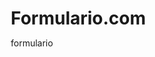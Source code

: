 # Formulario.com
formulario
<!DOCTYPE html>
<html lang="pt-BR">
<head>
    <meta charset="UTF-8">
    <meta name="viewport" content="width=device-width, initial-scale=1.0">
    <title>Solicitação de Materiais</title>
    <style>
        * {
            margin: 0;
            padding: 0;
            box-sizing: border-box;
        }

        body {
            font-family: 'Segoe UI', Tahoma, Geneva, Verdana, sans-serif;
            background: linear-gradient(135deg, #667eea 0%, #764ba2 100%);
            min-height: 100vh;
            padding: 20px;
        }

        .container {
            max-width: 800px;
            margin: 0 auto;
            background: white;
            border-radius: 20px;
            box-shadow: 0 20px 40px rgba(0, 0, 0, 0.1);
            overflow: hidden;
            animation: slideIn 0.8s ease-out;
        }

        @keyframes slideIn {
            from {
                opacity: 0;
                transform: translateY(50px);
            }
            to {
                opacity: 1;
                transform: translateY(0);
            }
        }

        .header {
            background: linear-gradient(135deg, #2196F3, #21CBF3);
            color: white;
            padding: 40px 30px;
            text-align: center;
        }

        .header h1 {
            font-size: 2.5em;
            margin-bottom: 10px;
            font-weight: 300;
        }

        .header p {
            opacity: 0.9;
            font-size: 1.1em;
        }

        .form-container {
            padding: 40px 30px;
        }

        .form-group {
            margin-bottom: 25px;
            position: relative;
        }

        .form-row {
            display: flex;
            gap: 20px;
            flex-wrap: wrap;
        }

        .form-row .form-group {
            flex: 1;
            min-width: 250px;
        }

        label {
            display: block;
            margin-bottom: 8px;
            font-weight: 600;
            color: #333;
            font-size: 14px;
            text-transform: uppercase;
            letter-spacing: 0.5px;
        }

        input, select, textarea {
            width: 100%;
            padding: 15px;
            border: 2px solid #e1e1e1;
            border-radius: 10px;
            font-size: 16px;
            transition: all 0.3s ease;
            background: #f9f9f9;
        }

        input:focus, select:focus, textarea:focus {
            outline: none;
            border-color: #2196F3;
            background: white;
            box-shadow: 0 0 0 3px rgba(33, 150, 243, 0.1);
            transform: translateY(-2px);
        }

        textarea {
            resize: vertical;
            min-height: 100px;
        }

        .materials-section {
            background: #f8f9fa;
            border-radius: 15px;
            padding: 25px;
            margin: 30px 0;
            border-left: 4px solid #2196F3;
        }

        .materials-section h3 {
            color: #2196F3;
            margin-bottom: 20px;
            font-size: 1.3em;
        }

        .material-item {
            display: flex;
            gap: 15px;
            align-items: end;
            margin-bottom: 15px;
            padding: 20px;
            background: white;
            border-radius: 10px;
            box-shadow: 0 2px 10px rgba(0, 0, 0, 0.05);
            transition: transform 0.2s ease;
        }

        .material-item:hover {
            transform: translateY(-2px);
        }

        .material-item input[type="text"] {
            flex: 2;
        }

        .material-item input[type="number"] {
            flex: 1;
            min-width: 100px;
        }

        .remove-btn {
            background: #ff4757;
            color: white;
            border: none;
            padding: 15px;
            border-radius: 8px;
            cursor: pointer;
            font-size: 14px;
            min-width: 80px;
            transition: all 0.2s ease;
        }

        .remove-btn:hover {
            background: #ff3838;
            transform: scale(1.05);
        }

        .add-btn {
            background: #2ed573;
            color: white;
            border: none;
            padding: 12px 25px;
            border-radius: 25px;
            cursor: pointer;
            font-size: 16px;
            margin-top: 15px;
            transition: all 0.3s ease;
            display: inline-flex;
            align-items: center;
            gap: 8px;
        }

        .add-btn:hover {
            background: #26d46c;
            transform: translateY(-2px);
            box-shadow: 0 8px 20px rgba(46, 213, 115, 0.3);
        }

        .submit-btn {
            background: linear-gradient(135deg, #667eea, #764ba2);
            color: white;
            border: none;
            padding: 18px 40px;
            border-radius: 50px;
            cursor: pointer;
            font-size: 18px;
            font-weight: 600;
            width: 100%;
            margin-top: 30px;
            transition: all 0.3s ease;
            text-transform: uppercase;
            letter-spacing: 1px;
        }

        .submit-btn:hover {
            transform: translateY(-3px);
            box-shadow: 0 15px 35px rgba(102, 126, 234, 0.4);
        }

        .submit-btn:active {
            transform: translateY(0);
        }

        .success-message {
            display: none;
            background: #2ed573;
            color: white;
            padding: 20px;
            border-radius: 10px;
            margin-top: 20px;
            text-align: center;
            font-weight: 600;
        }

        .priority-high { border-left-color: #ff4757; }
        .priority-medium { border-left-color: #ffa726; }
        .priority-low { border-left-color: #2ed573; }

        @media (max-width: 768px) {
            .container {
                margin: 10px;
                border-radius: 15px;
            }
            
            .form-row {
                flex-direction: column;
            }
            
            .form-row .form-group {
                min-width: auto;
            }
            
            .material-item {
                flex-direction: column;
                gap: 10px;
            }
            
            .header h1 {
                font-size: 2em;
            }
        }
    </style>
</head>
<body>
    <div class="container">
        <div class="header">
            <h1>📋 Solicitação de Materiais</h1>
            <p>Preencha o formulário abaixo para solicitar materiais</p>
        </div>
        
        <div class="form-container">
            <form id="materialForm">
                <div class="form-row">
                    <div class="form-group">
                        <label for="solicitante">Nome do Solicitante *</label>
                        <input type="text" id="solicitante" name="solicitante" required>
                    </div>
                    <div class="form-group">
                        <label for="departamento">Departamento *</label>
                        <select id="departamento" name="departamento" required>
                            <option value="">Selecione o departamento</option>
                            <option value="TI">Tecnologia da Informação</option>
                            <option value="RH">Recursos Humanos</option>
                            <option value="Financeiro">Financeiro</option>
                            <option value="Marketing">Marketing</option>
                            <option value="Vendas">Vendas</option>
                            <option value="Produção">Produção</option>
                            <option value="Logística">Logística</option>
                            <option value="Administrativo">Administrativo</option>
                            <option value="Outro">Outro</option>
                        </select>
                    </div>
                </div>
# Formulario.com
formulario
                <div class="form-row">
                    <div class="form-group">
                        <label for="email">E-mail *</label>
                        <input type="email" id="email" name="email" required>
                    </div>
                    <div class="form-group">
                        <label for="telefone">Telefone</label>
                        <input type="tel" id="telefone" name="telefone" placeholder="(00) 00000-0000">
                    </div>
                </div>

                <div class="form-row">
                    <div class="form-group">
                        <label for="prioridade">Prioridade *</label>
                        <select id="prioridade" name="prioridade" required>
                            <option value="">Selecione a prioridade</option>
                            <option value="alta">🔴 Alta</option>
                            <option value="media">🟡 Média</option>
                            <option value="baixa">🟢 Baixa</option>
                        </select>
                    </div>
                    <div class="form-group">
                        <label for="dataLimite">Data Limite</label>
                        <input type="date" id="dataLimite" name="dataLimite">
                    </div>
                </div>

                <div class="materials-section" id="materialsSection">
                    <h3>📦 Lista de Materiais</h3>
                    <div id="materialsList">
                        <div class="material-item">
                            <div style="flex: 2;">
                                <label>Descrição do Material *</label>
                                <input type="text" name="material[]" placeholder="Ex: Papel A4, Canetas, Computador..." required>
                            </div>
                            <div style="flex: 1;">
                                <label>Quantidade *</label>
                                <input type="number" name="quantidade[]" min="1" placeholder="Ex: 10" required>
                            </div>
                            <div>
                                <label>Unidade</label>
                                <select name="unidade[]">
                                    <option value="un">Unidade</option>
                                    <option value="cx">Caixa</option>
                                    <option value="pct">Pacote</option>
                                    <option value="kg">Quilograma</option>
                                    <option value="m">Metro</option>
                                    <option value="l">Litro</option>
                                </select>
                            </div>
                        </div>
                    </div>
                    <button type="button" class="add-btn" onclick="addMaterial()">
                        ➕ Adicionar Material
                    </button>
                </div>

                <div class="form-group">
                    <label for="justificativa">Justificativa *</label>
                    <textarea id="justificativa" name="justificativa" placeholder="Descreva o motivo da solicitação e como os materiais serão utilizados..." required></textarea>
                </div>

                <div class="form-group">
                    <label for="observacoes">Observações Adicionais</label>
                    <textarea id="observacoes" name="observacoes" placeholder="Informações complementares, especificações técnicas, etc."></textarea>
                </div>

                <button type="submit" class="submit-btn">
                    📨 Enviar Solicitação
                </button>

                <div id="successMessage" class="success-message">
                    ✅ Solicitação enviada com sucesso! Você receberá uma cópia por e-mail.
                </div>
            </form>
        </div>
    </div>

    <script>
        let materialCount = 1;

        function addMaterial() {
            materialCount++;
            const materialsList = document.getElementById('materialsList');
            const materialItem = document.createElement('div');
            materialItem.className = 'material-item';
            materialItem.innerHTML = `
                <div style="flex: 2;">
                    <label>Descrição do Material *</label>
                    <input type="text" name="material[]" placeholder="Ex: Papel A4, Canetas, Computador..." required>
                </div>
                <div style="flex: 1;">
                    <label>Quantidade *</label>
                    <input type="number" name="quantidade[]" min="1" placeholder="Ex: 10" required>
                </div>
                <div>
                    <label>Unidade</label>
                    <select name="unidade[]">
                        <option value="un">Unidade</option>
                        <option value="cx">Caixa</option>
                        <option value="pct">Pacote</option>
                        <option value="kg">Quilograma</option>
                        <option value="m">Metro</option>
                        <option value="l">Litro</option>
                    </select>
                </div>
                <button type="button" class="remove-btn" onclick="removeMaterial(this)">
                    🗑️ Remover
                </button>
            `;
            materialsList.appendChild(materialItem);
        }

        function removeMaterial(button) {
            if (materialCount > 1) {
                button.parentElement.remove();
                materialCount--;
            }
        }

        document.getElementById('prioridade').addEventListener('change', function() {
            const section = document.getElementById('materialsSection');
            section.className = 'materials-section priority-' + this.value;
        });

        document.getElementById('materialForm').addEventListener('submit', function(e) {
            e.preventDefault();
            
            // Coleta os dados do formulário
            const formData = new FormData(this);
            const materials = [];
            
            // Processa os materiais
            const materialInputs = document.getElementsByName('material[]');
            const quantidadeInputs = document.getElementsByName('quantidade[]');
            const unidadeInputs = document.getElementsByName('unidade[]');
            
            for (let i = 0; i < materialInputs.length; i++) {
                if (materialInputs[i].value.trim()) {
                    materials.push({
                        material: materialInputs[i].value,
                        quantidade: quantidadeInputs[i].value,
                        unidade: unidadeInputs[i].value
                    });
                }
            }
            
            // Monta o corpo do email
            let emailBody = `Solicitação de Materiais\n\n`;
            emailBody += `Solicitante: ${formData.get('solicitante')}\n`;
            emailBody += `Departamento: ${formData.get('departamento')}\n`;
            emailBody += `E-mail: ${formData.get('email')}\n`;
            emailBody += `Telefone: ${formData.get('telefone') || 'Não informado'}\n`;
            emailBody += `Prioridade: ${formData.get('prioridade')}\n`;
            emailBody += `Data Limite: ${formData.get('dataLimite') || 'Não informada'}\n\n`;
            
            emailBody += `MATERIAIS SOLICITADOS:\n`;
            materials.forEach((item, index) => {
                emailBody += `${index + 1}. ${item.material} - ${item.quantidade} ${item.unidade}\n`;
            });
            
            emailBody += `\nJUSTIFICATIVA:\n${formData.get('justificativa')}\n\n`;
            
            if (formData.get('observacoes')) {
                emailBody += `OBSERVAÇÕES:\n${formData.get('observacoes')}\n\n`;
            }
            
            emailBody += `Data da Solicitação: ${new Date().toLocaleDateString('pt-BR')}`;
            
            // Cria o link mailto
            const subject = `Solicitação de Materiais - ${formData.get('solicitante')} - ${formData.get('departamento')}`;
            const mailtoLink = `mailto:administrativo@qfrotas.com?subject=${encodeURIComponent(subject)}&body=${encodeURIComponent(emailBody)}`;
            
            // Abre o cliente de email
            window.location.href = mailtoLink;
            
            // Mostra mensagem de sucesso
            document.getElementById('successMessage').style.display = 'block';
            
            // Rola até a mensagem de sucesso
            document.getElementById('successMessage').scrollIntoView({ 
                behavior: 'smooth' 
            });
            
            // Opcional: limpa o formulário após alguns segundos
            setTimeout(() => {
                this.reset();
                document.getElementById('successMessage').style.display = 'none';
                // Restaura apenas um material na lista
                document.getElementById('materialsList').innerHTML = `
                    <div class="material-item">
                        <div style="flex: 2;">
                            <label>Descrição do Material *</label>
                            <input type="text" name="material[]" placeholder="Ex: Papel A4, Canetas, Computador..." required>
                        </div>
                        <div style="flex: 1;">
                            <label>Quantidade *</label>
                            <input type="number" name="quantidade[]" min="1" placeholder="Ex: 10" required>
                        </div>
                        <div>
                            <label>Unidade</label>
                            <select name="unidade[]">
                                <option value="un">Unidade</option>
                                <option value="cx">Caixa</option>
                                <option value="pct">Pacote</option>
                                <option value="kg">Quilograma</option>
                                <option value="m">Metro</option>
                                <option value="l">Litro</option>
                            </select>
                        </div>
                    </div>
                `;
                materialCount = 1;
                document.getElementById('materialsSection').className = 'materials-section';
            }, 5000);
        });

        // Formatação do telefone
        document.getElementById('telefone').addEventListener('input', function(e) {
            let value = e.target.value.replace(/\D/g, '');
            if (value.length >= 11) {
                value = value.replace(/(\d{2})(\d{5})(\d{4})/, '($1) $2-$3');
            } else if (value.length >= 7) {
                value = value.replace(/(\d{2})(\d{4})(\d{0,4})/, '($1) $2-$3');
            } else if (value.length >= 3) {
                value = value.replace(/(\d{2})(\d{0,5})/, '($1) $2');
            } else if (value.length >= 1) {
                value = value.replace(/(\d{0,2})/, '($1');
            }
            e.target.value = value;
        });

        // Define data mínima como hoje
        document.getElementById('dataLimite').min = new Date().toISOString().split('T')[0];
    </script>
</body>
</html>
